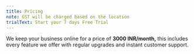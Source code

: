 ```yaml
---
title: Pricing
note: GST will be charged based on the location
trialText: Start your 7 days Free Trial
---
```


We keep your business online for a price of **3000 INR/month,** this includes every feature we offer with regular upgrades and instant customer support.
